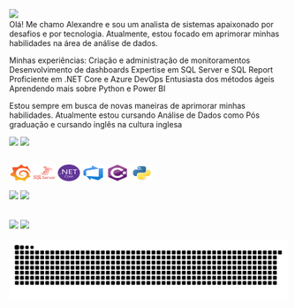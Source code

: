 <img src="https://readme-typing-svg.herokuapp.com/?font=Righteous&color=359FFF&size=35&center=true&vCenter=true&width=500&height=70&duration=4000&lines=Bem+Vindo!+👋;+Me+Chamo+Alexandre!;" />
</h1>

<br>
Olá!
Me chamo Alexandre e sou um analista de sistemas apaixonado por desafios e por tecnologia. Atualmente, estou focado em aprimorar minhas habilidades na área de análise de dados. 

Minhas experiências: 
 Criação e administração de monitoramentos
 Desenvolvimento de dashboards
 Expertise em SQL Server e SQL Report
 Proficiente em .NET Core e Azure DevOps
 Entusiasta dos métodos ágeis
 Aprendendo mais sobre Python e Power BI

Estou sempre em busca de novas maneiras de aprimorar minhas habilidades.
Atualmente estou cursando Análise de Dados como Pós graduação e cursando inglês na cultura inglesa
<br>

<img width="52%" src="https://github-readme-stats.vercel.app/api?username=AlexandreMarq&show_icons=true&theme=dark&count_private=true">  <img width="40%" src="https://github-readme-stats.vercel.app/api/top-langs/?username=AlexandreMarq&layout=compact&theme=dark">

<div style="display: inline_block"><br>
  <img align="center" alt="Rafa-Csharp" height="30" width="40" src="https://raw.githubusercontent.com/devicons/devicon/master/icons/grafana/grafana-original.svg">
  <img align="center" alt="Rafa-Csharp" height="30" width="40" src="https://raw.githubusercontent.com/devicons/devicon/master/icons/microsoftsqlserver/microsoftsqlserver-plain-wordmark.svg">
  <img align="center" alt="Rafa-Csharp" height="30" width="40" src="https://raw.githubusercontent.com/devicons/devicon/master/icons/dotnetcore/dotnetcore-original.svg">
  <img align="center" alt="Rafa-Csharp" height="30" width="40" src="https://raw.githubusercontent.com/devicons/devicon/master/icons/azuredevops/azuredevops-original.svg">
  <img align="center" alt="Rafa-Csharp" height="30" width="40" src="https://raw.githubusercontent.com/devicons/devicon/master/icons/csharp/csharp-original.svg">
  <img align="center" alt="Rafa-Python" height="30" width="40" src="https://raw.githubusercontent.com/devicons/devicon/master/icons/python/python-original.svg">
</div>

<div><br>
  <img width="42%" src="https://github-readme-stats.vercel.app/api/pin/?username=AlexandreMarq&repo=ProjetoTccEmpresa_API&theme=dark">
  <img width="42%" src="https://github-readme-stats.vercel.app/api/pin/?username=AlexandreMarq&repo=api_python&theme=dark">
</div>
 
<div><br><br>
  <a href = "mailto:alexandremarqq@gmail.com"><img src="https://img.shields.io/badge/Gmail-D14836?style=for-the-badge&logo=gmail&logoColor=white" target="_blank"></a>
  <a href="https://www.linkedin.com/in/alexandre-marques-4857b8140/" target="_blank"><img src="https://img.shields.io/badge/-LinkedIn-%230077B5?style=for-the-badge&logo=linkedin&logoColor=white" target="_blank">
  </div>
    
<div><br>
  <picture>
    <source media="(prefers-color-scheme: dark)" srcset="https://raw.githubusercontent.com/AlexandreMarq/AlexandreMarq/output/github-contribution-grid-snake-dark.svg">
    <source media="(prefers-color-scheme: light)" srcset="https://raw.githubusercontent.com/AlexandreMarq/AlexandreMarq/output/github-contribution-grid-snake.svg">
    <img alt="github contribution grid snake animation" src="https://raw.githubusercontent.com/AlexandreMarq/AlexandreMarq/output/github-contribution-grid-snake.svg">
  </picture>

</div>
